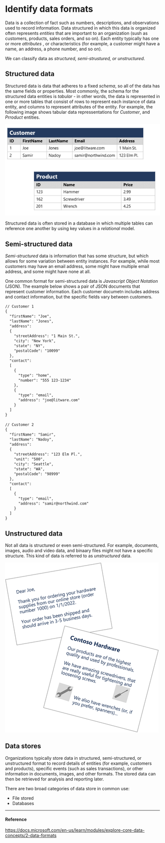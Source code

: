 # Identify data formats

Data is a collection of fact such as numbers, descriptions, and observations used to record information. Data structured in which this data is organized often represents *entities* that are important to an organization (sush as customers, products, sales orders, and so on). Each entity typically has one or more *attributes* , or characteristics (for example, a customer might have a name, an address, a phone number, and so on).

We can classify data as *structured, semi-strustured, or unstructured*.

## Structured data

Structured data is data that adheres to a fixed *schema*, so all of the data has the same fields or properties. Most commonly, the schema for the structured data entities is *tabular* - in other words, the data is represented in one or more tables that consist of rows to represent each instance of  data entity, and columns to represent attributes of the entity. For example, the following image shows tabular data repressentations for *Customer*, and *Prroduct* entities.

![](images/2-tabular-diagram-2.png)

Structured data is often stored in a database in which multiple tables can reference one another by using key values in a *relational* model.

## Semi-structured data

*Semi-structured* data is information that has some structure, but which allows for some variation between entity instances. For example, while most customers may have an email address, some might have multiple email address, and some might have none at all.

One common format for semi-structured data is *Javascript Object Notation* (JSON). The example below shows a pair of JSON documents that represent customer information. Each customer documetn includes address and contact information, but the specific fields vary between customers.


```
// Customer 1
{
  "firstName": "Joe",
  "lastName": "Jones",
  "address":
  {
    "streetAddress": "1 Main St.",
    "city": "New York",
    "state": "NY",
    "postalCode": "10099"
  },
  "contact":
  [
    {
      "type": "home",
      "number": "555 123-1234"
    },
    {
      "type": "email",
      "address": "joe@litware.com"
    }
  ]
}

// Customer 2
{
  "firstName": "Samir",
  "lastName": "Nadoy",
  "address":
  {
    "streetAddress": "123 Elm Pl.",
    "unit": "500",
    "city": "Seattle",
    "state": "WA",
    "postalCode": "98999"
  },
  "contact":
  [
    {
      "type": "email",
      "address": "samir@northwind.com"
    }
  ]
}
```

## Unstructured data

Not all data is structured or even semi-structured. For example, documents, images, audio and video data, and binaary files might not have a specific structure. This kind of data is referred to as *unstructured* data.

![](images/2-unstructured-data.png)

## Data stores

Organizations typically store data in structured, semi-structured, or unstructured format to record details of entities (for example, customers and products), specific events (such as sales transactions), or other information in documents, images, and other formats. The stored data can then be retrieved for analysis and reporting later.

There are two broad categories of data store in common use:  
 * File stored
 * Databases

-----
#### Reference

https://docs.microsoft.com/en-us/learn/modules/explore-core-data-concepts/2-data-formats

